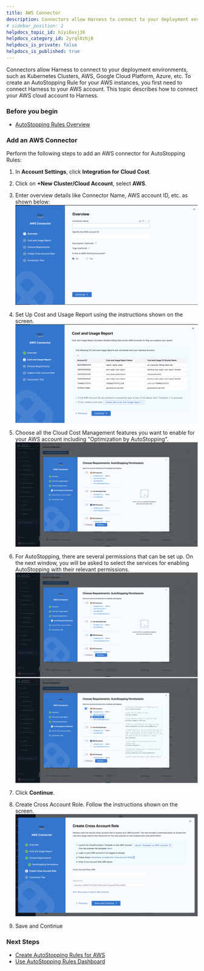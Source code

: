 ```yaml
---
title: AWS Connector 
description: Connectors allow Harness to connect to your deployment environments, such as Kubernetes Clusters, AWS, Google Cloud Platform, Azure, etc. This topic describes how to link your AWS cloud account to Harness.
# sidebar_position: 2
helpdocs_topic_id: hiyi6xvj36
helpdocs_category_id: 2yrql0zhj0
helpdocs_is_private: false
helpdocs_is_published: true
---
```


Connectors allow Harness to connect to your deployment environments, such as Kubernetes Clusters, AWS, Google Cloud Platform, Azure, etc. To create an AutoStopping Rule for your AWS instances, you first need to connect Harness to your AWS account. This topic describes how to connect your AWS cloud account to Harness.

### Before you begin

* [AutoStopping Rules Overview](../1-auto-stopping-rules.md)

### Add an AWS Connector

Perform the following steps to add an AWS connector for AutoStopping Rules:

1. In **Account Settings**, click **Integration for Cloud Cost**.

2. Click on **+New Cluster/Cloud Account**, select **AWS**. 

3. Enter overview details like Connector Name, AWS account ID, etc. as shown below:
     ![](./static/as-aws-one.png)


4. Set Up Cost and Usage Report using the instructions shown on the screen.
     ![](./static/as-aws-two.png)

5. Choose all the Cloud Cost Management features you want to enable for your AWS account including "Optimization by AutoStopping". 
      ![](./static/as-aws-five.png)

6. For AutoStopping, there are several permissions that can be set up. On the next window, you will be asked to select the services for enabling AutoStopping with their relevant permissions.
     ![](./static/as-aws-five.png)
      ![](./static/as-aws-four.png)

7. Click **Continue**.


8. Create Cross Account Role. Follow the instructions shown on the screen.
     ![](./static/as-aws-six.png)

9. Save and Continue

### Next Steps

* [Create AutoStopping Rules for AWS](../4-create-auto-stopping-rules/create-autostopping-rules-aws.md)
* [Use AutoStopping Rules Dashboard](../4-create-auto-stopping-rules/autostopping-dashboard.md)

